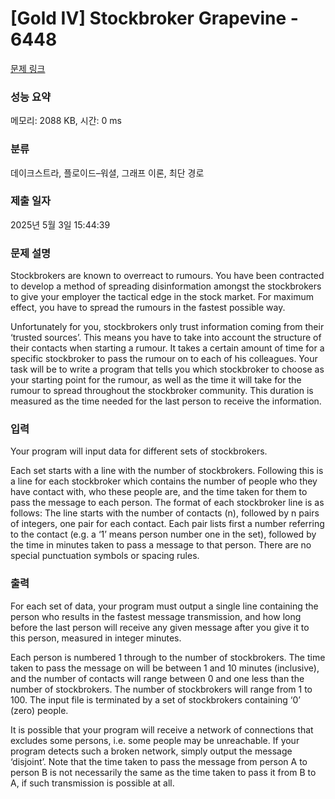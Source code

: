 # [Gold IV] Stockbroker Grapevine - 6448 

[문제 링크](https://www.acmicpc.net/problem/6448) 

### 성능 요약

메모리: 2088 KB, 시간: 0 ms

### 분류

데이크스트라, 플로이드–워셜, 그래프 이론, 최단 경로

### 제출 일자

2025년 5월 3일 15:44:39

### 문제 설명

<p>Stockbrokers are known to overreact to rumours. You have been contracted to develop a method of spreading disinformation amongst the stockbrokers to give your employer the tactical edge in the stock market. For maximum effect, you have to spread the rumours in the fastest possible way.</p>

<p>Unfortunately for you, stockbrokers only trust information coming from their ‘trusted sources’. This means you have to take into account the structure of their contacts when starting a rumour. It takes a certain amount of time for a specific stockbroker to pass the rumour on to each of his colleagues. Your task will be to write a program that tells you which stockbroker to choose as your starting point for the rumour, as well as the time it will take for the rumour to spread throughout the stockbroker community. This duration is measured as the time needed for the last person to receive the information.</p>

### 입력 

 <p>Your program will input data for different sets of stockbrokers.</p>

<p>Each set starts with a line with the number of stockbrokers. Following this is a line for each stockbroker which contains the number of people who they have contact with, who these people are, and the time taken for them to pass the message to each person. The format of each stockbroker line is as follows: The line starts with the number of contacts (n), followed by n pairs of integers, one pair for each contact. Each pair lists first a number referring to the contact (e.g. a ‘1’ means person number one in the set), followed by the time in minutes taken to pass a message to that person. There are no special punctuation symbols or spacing rules.</p>

### 출력 

 <p>For each set of data, your program must output a single line containing the person who results in the fastest message transmission, and how long before the last person will receive any given message after you give it to this person, measured in integer minutes.</p>

<p>Each person is numbered 1 through to the number of stockbrokers. The time taken to pass the message on will be between 1 and 10 minutes (inclusive), and the number of contacts will range between 0 and one less than the number of stockbrokers. The number of stockbrokers will range from 1 to 100. The input file is terminated by a set of stockbrokers containing ‘0’ (zero) people.</p>

<p>It is possible that your program will receive a network of connections that excludes some persons, i.e. some people may be unreachable. If your program detects such a broken network, simply output the message ‘disjoint’. Note that the time taken to pass the message from person A to person B is not necessarily the same as the time taken to pass it from B to A, if such transmission is possible at all.</p>

